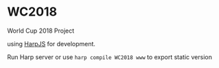 # WC2018

World Cup 2018 Project

using [HarpJS](http://harpjs.com/) for development.

Run Harp server or use `harp compile WC2018 www` to export static version
